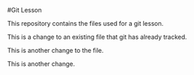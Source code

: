 #Git Lesson

This repository contains the files used for a git lesson.

This is a change to an existing file that git has already tracked.

This is another change to the file.

This is another change.
